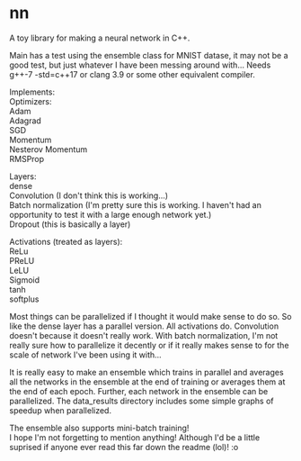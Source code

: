 # nn
A toy library for making a neural network in C++.   

Main has a test using the ensemble class for MNIST datase, it may not be a good test, but just whatever I have been messing around with... Needs g++-7 -std=c++17 or clang 3.9 or some other equivalent compiler.   

Implements:   
Optimizers:    
Adam   
Adagrad    
SGD  
Momentum  
Nesterov Momentum  
RMSProp  
   
Layers:  
dense    
Convolution (I don't think this is working...)  
Batch normalization (I'm pretty sure this is working. I haven't had an opportunity to test it with a large enough network yet.)    
Dropout (this is basically a layer)  
  
Activations (treated as layers):  
ReLu  
PReLU  
LeLU  
Sigmoid  
tanh  
softplus   
  
Most things can be parallelized if I thought it would make sense to do so. So like the dense layer has a parallel version. All activations do. Convolution doesn't because it doesn't really work. With batch normalization, I'm not really sure how to parallelize it decently or if it really makes sense to for the scale of network I've been using it with...    
  
It is really easy to make an ensemble which trains in parallel and averages all the networks in the ensemble at the end of training or averages them at the end of each epoch. Further, each network in the ensemble can be parallelized. The data_results directory includes some simple graphs of speedup when parallelized.   
  
The ensemble also supports mini-batch training!  
I hope I'm not forgetting to mention anything! Although I'd be a little suprised if anyone ever read this far down the readme (lol)! :o  

